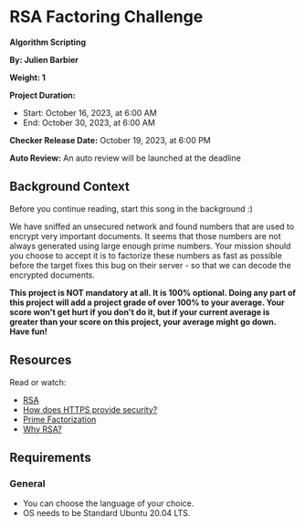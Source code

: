 # RSA Factoring Challenge

**Algorithm Scripting**

**By: Julien Barbier**

**Weight: 1**

**Project Duration:**
- Start: October 16, 2023, at 6:00 AM
- End: October 30, 2023, at 6:00 AM

**Checker Release Date:** October 19, 2023, at 6:00 PM

**Auto Review:** An auto review will be launched at the deadline

## Background Context
Before you continue reading, start this song in the background :)

We have sniffed an unsecured network and found numbers that are used to encrypt very important documents. It seems that those numbers are not always generated using large enough prime numbers. Your mission should you choose to accept it is to factorize these numbers as fast as possible before the target fixes this bug on their server - so that we can decode the encrypted documents.

**This project is NOT mandatory at all. It is 100% optional. Doing any part of this project will add a project grade of over 100% to your average. Your score won't get hurt if you don't do it, but if your current average is greater than your score on this project, your average might go down. Have fun!**

## Resources
Read or watch:
- [RSA](https://en.wikipedia.org/wiki/RSA_(cryptosystem))
- [How does HTTPS provide security?](https://en.wikipedia.org/wiki/HTTPS)
- [Prime Factorization](https://en.wikipedia.org/wiki/Prime_factor)
- [Why RSA?](https://en.wikipedia.org/wiki/RSA_(cryptosystem))

## Requirements
### General
- You can choose the language of your choice.
- OS needs to be Standard Ubuntu 20.04 LTS.


